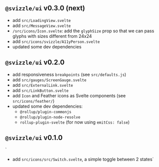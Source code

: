 ## `@svizzle/ui` v0.3.0 (next)

- add `src/LoadingView.svelte`
- add `src/MessageView.svelte`
- `/src/icons/Icon.svelte`: add the `glyphSize` prop so that we can pass glyphs with sizes different from 24x24
- add `src/icons/svizzle/A11yPerson.svelte`
- updated some dev dependencies

## `@svizzle/ui` v0.2.0

- add responsiveness `breakpoints` (see `src/defaults.js`)
- add `src/gauges/ScreenGauge.svelte`
- add `src/ExternalLink.svelte`
- add `src/LinkButton.svelte`
- add `Icon` and Feather icons as Svelte components (see `src/icons/feather/`)
- updated some dev dependencies:
	- `@rollup/plugin-commonjs`
	- `@rollup/plugin-node-resolve`
	- `rollup-plugin-svelte` (for now using `emitCss: false`)


## `@svizzle/ui` v0.1.0
`
- add `src/icons/src/Switch.svelte`, a simple toggle between 2 states`
